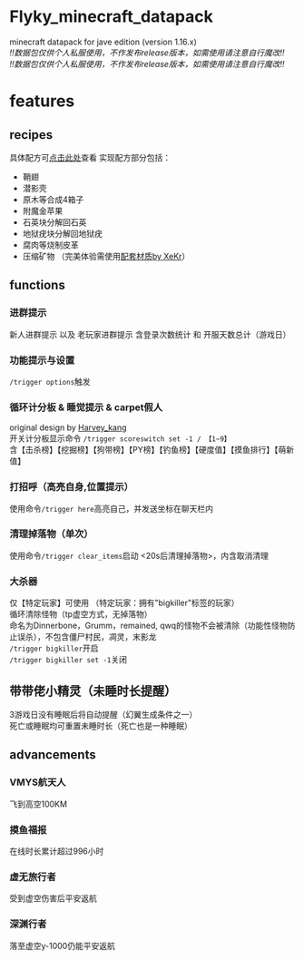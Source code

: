 # Flyky_minecraft_datapack
minecraft datapack for jave edition (version 1.16.x)   
*!!数据包仅供个人私服使用，不作发布release版本，如需使用请注意自行魔改!!*  
*!!数据包仅供个人私服使用，不作发布release版本，如需使用请注意自行魔改!!*  

# features
## recipes
具体配方可[点击此处](https://github.com/Flyky/Flyky_minecraft_datapack/blob/master/data/flyky/recipes/README.md)查看
实现配方部分包括：
- 鞘翅
- 潜影壳
- 原木等合成4箱子
- 附魔金苹果
- 石英块分解回石英
- 地狱疣块分解回地狱疣
- 腐肉等烧制皮革
- 压缩矿物 （完美体验需使用[配套材质by XeKr](https://assets4.flyky.top/dl/minecraft/压缩矿物块.zip)）
  

## functions
### 进群提示
新人进群提示 以及 老玩家进群提示 
含登录次数统计 和 开服天数总计（游戏日）
  
### 功能提示与设置
`/trigger options`触发  

### 循环计分板 & 睡觉提示 & carpet假人
original design by [Harvey_kang](https://github.com/Harveykang)  
开关计分板显示命令 `/trigger scoreswitch set -1 / 【1~9】`  
含【击杀榜】【挖掘榜】【狗带榜】【PY榜】【钓鱼榜】【硬度值】【摸鱼排行】【萌新值】

### 打招呼（高亮自身,位置提示）
使用命令`/trigger here`高亮自己，并发送坐标在聊天栏内

### 清理掉落物（单次）
使用命令`/trigger clear_items`启动 <20s后清理掉落物>，内含取消清理  

### 大杀器
仅【特定玩家】可使用 （特定玩家：拥有"bigkiller"标签的玩家）  
循环清除怪物（tp虚空方式，无掉落物）    
命名为Dinnerbone，Grumm，remained, qwq的怪物不会被清除（功能性怪物防止误杀），不包含僵尸村民，凋灵，末影龙    
`/trigger bigkiller`开启  
`/trigger bigkiller set -1`关闭   
  
## 带带佬小精灵（未睡时长提醒）
3游戏日没有睡眠后将自动提醒（幻翼生成条件之一）  
死亡或睡眠均可重置未睡时长（死亡也是一种睡眠）  

## advancements
### VMYS航天人
飞到高空100KM 
### 摸鱼福报
在线时长累计超过996小时 
### 虚无旅行者
受到虚空伤害后平安返航
### 深渊行者
落至虚空y-1000仍能平安返航